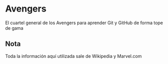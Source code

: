 # Avengers

El cuartel general de los Avengers para aprender Git y GitHub de forma tope de gama

## Nota
Toda la información aquí utilizada sale de Wikipedia y Marvel.com
